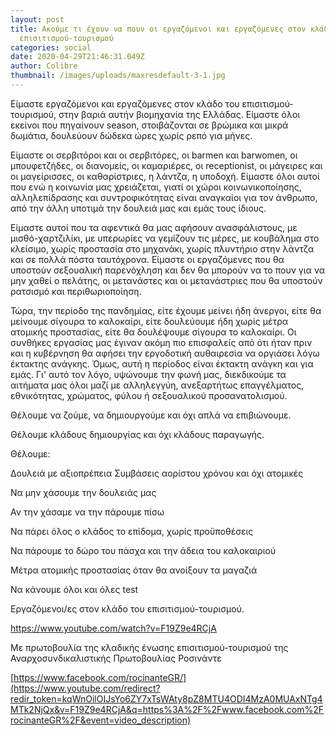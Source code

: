 ```yaml
---
layout: post
title: Ακούμε τι έχουν να πουν οι εργαζόμενοι και εργαζόμενες στον κλάδο του
  επισιτισμού-τουρισμού
categories: social
date: 2020-04-29T21:46:31.049Z
author: Colibre
thumbnail: /images/uploads/maxresdefault-3-1.jpg
---
```

Είμαστε εργαζόμενοι και εργαζόμενες στον κλάδο του επισιτισμού-τουρισμού, στην βαριά αυτήν βιομηχανία της Ελλάδας. Είμαστε όλοι εκείνοι που πηγαίνουν season, στοιβάζονται σε βρώμικα και μικρά δωμάτια, δουλεύουν δώδεκα ώρες χωρίς ρεπό για μήνες. 

Είμαστε οι σερβιτόροι και οι σερβιτόρες, οι barmen και barwomen, οι μπουφετζήδες, οι διανομείς, οι καμαριέρες, οι receptionist, οι μάγειρες και οι μαγείρισσες, οι καθαρίστριες, η λάντζα, η υποδοχή. Είμαστε όλοι αυτοί που ενώ η κοινωνία μας χρειάζεται, γιατί οι χώροι κοινωνικοποίησης, αλληλεπίδρασης και συντροφικότητας είναι αναγκαίοι για τον άνθρωπο, από την άλλη υποτιμά την δουλειά μας και εμάς τους ίδιους. 

Είμαστε αυτοί που τα αφεντικά θα μας αφήσουν ανασφάλιστους, με μισθό-χαρτζιλίκι, με υπερωρίες να γεμίζουν τις μέρες, με κουβάλημα στο κλείσιμο, χωρίς προστασία στο μηχανάκι, χωρίς πλυντήριο στην λάντζα και σε πολλά πόστα ταυτόχρονα. Είμαστε οι εργαζόμενες που θα υποστούν σεξουαλική παρενόχληση και δεν θα μπορούν να το πουν για να μην χαθεί ο πελάτης, οι μετανάστες και οι μετανάστριες που θα υποστούν ρατσισμό και περιθωριοποίηση. 

Τώρα, την περίοδο της πανδημίας, είτε έχουμε μείνει ήδη άνεργοι, είτε θα μείνουμε σίγουρα το καλοκαίρι, είτε δουλεύουμε ήδη χωρίς μέτρα ατομικής προστασίας, είτε θα δουλέψουμε σίγουρα το καλοκαίρι. Οι συνθήκες εργασίας μας έγιναν ακόμη πιο επισφαλείς από ότι ήταν πριν και η κυβέρνηση θα αφήσει την εργοδοτική αυθαιρεσία να οργιάσει λόγω έκτακτης ανάγκης. Όμως, αυτή η περίοδος είναι έκτακτη ανάγκη και για εμάς. Γι' αυτό τον λόγο, υψώνουμε την φωνή μας, διεκδικούμε τα αιτήματα μας όλοι μαζί με αλληλεγγύη, ανεξαρτήτως επαγγέλματος, εθνικότητας, χρώματος, φύλου ή σεξουαλικού προσανατολισμού. 

Θέλουμε να ζούμε, να δημιουργούμε και όχι απλά να επιβιώνουμε.

Θέλουμε κλάδους δημιουργίας και όχι κλάδους παραγωγής. 

Θέλουμε: 

Δουλειά με αξιοπρέπεια Συμβάσεις αορίστου χρόνου και όχι ατομικές 

Να μην χάσουμε την δουλειάς μας 

Αν την χάσαμε να την πάρουμε πίσω 

Να πάρει όλος ο κλάδος το επίδομα, χωρίς προϋποθέσεις 

Να πάρουμε το δώρο του πάσχα και την άδεια του καλοκαιριού 

Μέτρα ατομικής προστασίας όταν θα ανοίξουν τα μαγαζιά 

Να κάνουμε όλοι και όλες test 

Εργαζόμενοι/ες στον κλάδο του επισιτισμού-τουρισμού.

<https://www.youtube.com/watch?v=F19Z9e4RCjA>

Με πρωτοβουλία της κλαδικής ένωσης επισιτισμού-τουρισμού της Αναρχοσυνδικαλιστικής Πρωτοβουλίας Ροσινάντε[](https://www.youtube.com/redirect?redir_token=kqWnOilOIJsYo6ZY7xTsWAty8pZ8MTU4ODI4MzA0MUAxNTg4MTk2NjQx&v=F19Z9e4RCjA&q=https%3A%2F%2Fwww.facebook.com%2FrocinanteGR%2F&event=video_description)

[https://www.facebook.com/rocinanteGR/](https://www.youtube.com/redirect?redir_token=kqWnOilOIJsYo6ZY7xTsWAty8pZ8MTU4ODI4MzA0MUAxNTg4MTk2NjQx&v=F19Z9e4RCjA&q=https%3A%2F%2Fwww.facebook.com%2FrocinanteGR%2F&event=video_description)